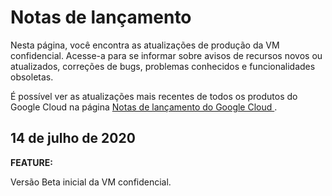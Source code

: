 #  Notas de lançamento

Nesta página, você encontra as atualizações de produção da VM confidencial.
Acesse-a para se informar sobre avisos de recursos novos ou atualizados,
correções de bugs, problemas conhecidos e funcionalidades obsoletas.

É possível ver as atualizações mais recentes de todos os produtos do Google
Cloud na página [ Notas de lançamento do Google Cloud
](https://cloud.google.com/release-notes?hl=pt-br) .

##  14 de julho de 2020

**FEATURE:**

Versão Beta inicial da VM confidencial.


